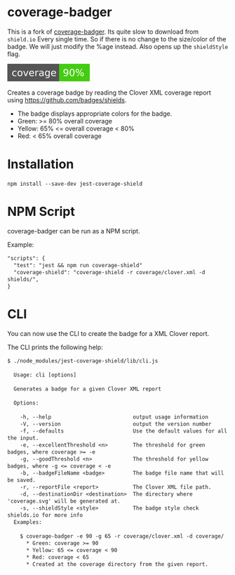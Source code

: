 # coverage-badger

This is a fork of [coverage-badger](https://github.com/notnotse/coverage-badger). Its quite slow to download from `shield.io` Every single time. So if there is no change to the size/color of the badge. We will just modify the %age instead. Also opens up the `shieldStyle` flag.

![coverage](./shields/coverage.svg)

Creates a coverage badge by reading the Clover XML coverage report using https://github.com/badges/shields.

* The badge displays appropriate colors for the badge.
* Green: >= 80% overall coverage
* Yellow: 65% <= overall coverage < 80%
* Red: < 65% overall coverage

# Installation

```
npm install --save-dev jest-coverage-shield
```

# NPM Script

coverage-badger can be run as a NPM script.

Example:

```
"scripts": {
  "test": "jest && npm run coverage-shield"
  "coverage-shield": "coverage-shield -r coverage/clover.xml -d shields/",
}
```

# CLI

You can now use the CLI to create the badge for a XML Clover report.

The CLI prints the following help:

```
$ ./node_modules/jest-coverage-shield/lib/cli.js

  Usage: cli [options]

  Generates a badge for a given Clover XML report

  Options:

    -h, --help                          output usage information
    -V, --version                       output the version number
    -f, --defaults                      Use the default values for all the input.
    -e, --excellentThreshold <n>        The threshold for green badges, where coverage >= -e
    -g, --goodThreshold <n>             The threshold for yellow badges, where -g <= coverage < -e
    -b, --badgeFileName <badge>         The badge file name that will be saved.
    -r, --reportFile <report>           The Clover XML file path.
    -d, --destinationDir <destination>  The directory where 'coverage.svg' will be generated at.
    -s, --shieldStyle <style>           The badge style check shields.io for more info
  Examples:

    $ coverage-badger -e 90 -g 65 -r coverage/clover.xml -d coverage/
      * Green: coverage >= 90
      * Yellow: 65 <= coverage < 90
      * Red: coverage < 65
      * Created at the coverage directory from the given report.
```
